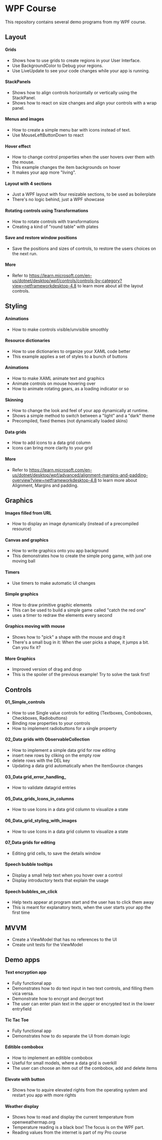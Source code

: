 # WPF Course

This repository contains several demo programs from my WPF course.

## Layout
#### Grids
- Shows how to use grids to create regions in your User Interface.
- Use BackgroundColor to Debug your regions.
- Use LiveUpdate to see your code changes while your app is running.

#### StackPanels
- Shows how to align controls horizontally or vertically using the StackPanel. 
- Shows how to react on size changes and align your controls with a wrap panel.

#### Menus and images
- How to create a simple menu bar with icons instead of text.
- Use MouseLeftButtonDown to react

#### Hover effect
- How to change control properties when the user hovers over them with the mouse. 
- This example changes the item backgrounds on hover
- It makes your app more "living".

#### Layout with 4 sections
- Just a WPF layout with four resizable sections, to be used as boilerplate
- There's no logic behind, just a WPF showcase

#### Rotating controls using Transformations
- How to rotate controls with transformations
- Creating a kind of "round table" with plates

#### Save and restore window positions
- Save the positions and sizes of controls, to restore the users choices on the next run.

#### More
- Refer to https://learn.microsoft.com/en-us/dotnet/desktop/wpf/controls/controls-by-category?view=netframeworkdesktop-4.8
to learn more about all the layout controls.



## Styling

#### Animations
- How to make controls visible/unvisible smoothly

#### Resource dictionaries
- How to use dictionaries to organize your XAML code better
- This example applies a set of styles to a bunch of buttons

#### Animations
- How to make XAML animate text and graphics
- Animate controls on mouse hovering over
- How to animate rotating gears, as a loading indicator or so

#### Skinning
- How to change the look and feel of your app dynamically at runtime.
- Shows a simple method to switch between a "light" and a "dark" theme
- Precompiled, fixed themes (not dynamically loaded skins)

#### Data grids
- How to add icons to a data grid column
- Icons can bring more clarity to your grid

#### More
- Refer to https://learn.microsoft.com/en-us/dotnet/desktop/wpf/advanced/alignment-margins-and-padding-overview?view=netframeworkdesktop-4.8
to learn more about Alignment, Margins and padding.



## Graphics
#### Images filled from URL
- How to display an image dynamically (instead of a precompiled resource)

#### Canvas and graphics
- How to write graphics onto you app background
- This demonstrates how to create the simple pong game, with just one moving ball

#### Timers
- Use timers to make automatic UI changes

#### Simple graphics
- How to draw primitive graphic elements
- This can be used to build a simple game called "catch the red one"
- uses a timer to redraw the elements every second

#### Graphics moving with mouse
- Shows how to "pick" a shape with the mouse and drag it
- There's a small bug in it: When the user picks a shape, it jumps a bit. Can you fix it?

#### More Graphics
- Improved version of drag and drop
- This is the spoiler of the previous example! Try to solve the task first!


## Controls
#### 01_Simple_controls
- How to use Single value controls for editing (Textboxes, Comboboxes, Checkboxes, Radiobuttons)
- Binding row properties to your controls
- How to implement radiobuttons for a single property

#### 02_Data grids with ObservableCollection
- How to implement a simple data grid for row editing
- insert new rows by cliking on the empty row
- delete rows with the DEL key
- Updating a data grid automatically when the ItemSource changes

#### 03_Data grid_error_handling_
- How to validate datagrid entries

#### 05_Data_grids_Icons_in_columns
- How to use Icons in a data grid column to visualize a state

#### 06_Data_grid_styling_with_images
- How to use Icons in a data grid column to visualize a state

#### 07_Data grids for editing
- Editing grid cells, to save the details window

#### Speech bubble tooltips
- Display a small help text when you hover over a control
- Display introductory texts that explain the usage

#### Speech bubbles_on_click
- Help texts appear at program start and the user has to click them away
- This is meant for explanatory texts, when the user starts your app the first time





## MVVM
- Create a ViewModel that has no references to the UI
- Create unit tests for the ViewModel



## Demo apps
#### Text encryption app
- Fully functional app
- Demonstrates how to do text input in two text controls, and filling them vica versa.
- Demonstrate how to encrypt and decrypt text
- The user can enter plain text in the upper or encrypted text in the lower entryfield

#### Tic Tac Toe
- Fully functional app
- Demonstrates how to do separate the UI from domain logic

#### Editible combobox
- How to implement an editible combobox
- Useful for small models, where a data grid is overkill
- The user can choose an item out of the combobox, add and delete items

#### Elevate with button
- Shows how to aquire elevated rights from the operating system and restart you app with more rights

#### Weather display
- Shows how to read and display the current temperature from openweathermap.org
- Temperature reading is a black box! The focus is on the WPF part.
- Reading values from the internet is part of my Pro course
